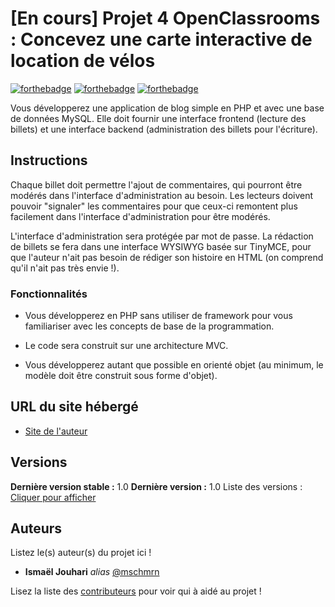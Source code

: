 # [En cours] Projet 4 OpenClassrooms : Concevez une carte interactive de location de vélos

[![forthebadge](https://forthebadge.com/images/badges/uses-html.svg)](http://forthebadge.com)  [![forthebadge](https://forthebadge.com/images/badges/uses-css.svg)](http://forthebadge.com)  [![forthebadge](https://forthebadge.com/images/badges/made-with-javascript.svg)](http://forthebadge.com)

Vous développerez une application de blog simple en PHP et avec une base de données MySQL. Elle doit fournir une interface frontend (lecture des billets) et une interface backend (administration des billets pour l'écriture). 

## Instructions

Chaque billet doit permettre l'ajout de commentaires, qui pourront être modérés dans l'interface d'administration au besoin.
Les lecteurs doivent pouvoir "signaler" les commentaires pour que ceux-ci remontent plus facilement dans l'interface d'administration pour être modérés.

L'interface d'administration sera protégée par mot de passe. La rédaction de billets se fera dans une interface WYSIWYG basée sur TinyMCE, pour que l'auteur n'ait pas besoin de rédiger son histoire en HTML (on comprend qu'il n'ait pas très envie !).

### Fonctionnalités

- Vous développerez en PHP sans utiliser de framework pour vous familiariser avec les concepts de base de la programmation. 

- Le code sera construit sur une architecture MVC. 

- Vous développerez autant que possible en orienté objet (au minimum, le modèle doit être construit sous forme d'objet).

## URL du site hébergé

* [Site de l'auteur](http://projet-4-oc.ismaeljouhari.com/)

## Versions
**Dernière version stable :** 1.0
**Dernière version :** 1.0
Liste des versions : [Cliquer pour afficher](https://github.com/mschmrn/openclassrooms-dw-projet-3/contributors/tags)

## Auteurs
Listez le(s) auteur(s) du projet ici !
* **Ismaël Jouhari** _alias_ [@mschmrn](https://github.com/mschmrn)

Lisez la liste des [contributeurs](https://github.com/mschmrn/openclassrooms-dw-projet-3/contributors) pour voir qui à aidé au projet !

